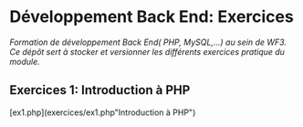 # Développement Back End: Exercices
*Formation de développement Back End( PHP, MySQL,...) au sein de WF3. Ce dépôt sert à stocker et versionner les différents exercices pratique du module.*
## Exercices 1: Introduction à PHP

[ex1.php](exercices/ex1.php"Introduction à PHP")


